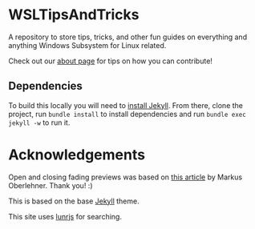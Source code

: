 # WSLTipsAndTricks

A repository to store tips, tricks, and other fun guides on everything and anything Windows Subsystem for Linux related.

Check out our [about page]() for tips on how you can contribute!

## Dependencies

To build this locally you will need to [install Jekyll](https://jekyllrb.com/docs/installation/). From there, clone the project, run `bundle install` to install dependencies and run `bundle exec jekyll -w` to run it.

# Acknowledgements

Open and closing fading previews was based on [this article](https://markus.oberlehner.net/blog/transition-to-height-auto-with-vue/) by Markus Oberlehner. Thank you! :)

This is based on the base [Jekyll](https://github.com/jekyll) theme. 

This site uses [lunrjs](https://lunrjs.com/) for searching.

